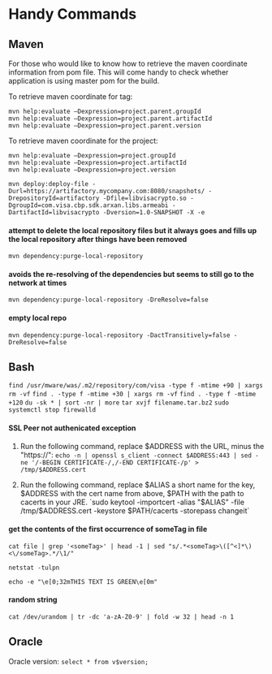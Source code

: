 Handy Commands
==============

Maven
-----
For those who would like to know how to retrieve the maven coordinate information from pom file. This will come handy to check whether application is using master pom for the build.

To retrieve maven coordinate for <parent> tag:
```
mvn help:evaluate –Dexpression=project.parent.groupId
mvn help:evaluate –Dexpression=project.parent.artifactId
mvn help:evaluate –Dexpression=project.parent.version
```

To retrieve maven coordinate for the project:
```
mvn help:evaluate –Dexpression=project.groupId
mvn help:evaluate –Dexpression=project.artifactId
mvn help:evaluate –Dexpression=project.version
```

`mvn deploy:deploy-file -Durl=https://artifactory.mycompany.com:8080/snapshots/ -DrepositoryId=artifactory -Dfile=libvisacrypto.so -DgroupId=com.visa.cbp.sdk.arxan.libs.armeabi -DartifactId=libvisacrypto -Dversion=1.0-SNAPSHOT -X -e`

#### attempt to delete the local repository files but it always goes and fills up the local repository after things have been removed
`mvn dependency:purge-local-repository`

#### avoids the re-resolving of the dependencies but seems to still go to the network at times
`mvn dependency:purge-local-repository -DreResolve=false`

#### empty local repo
`mvn dependency:purge-local-repository -DactTransitively=false -DreResolve=false`


Bash
----
`find /usr/mware/was/.m2/repository/com/visa -type f -mtime +90 | xargs rm -vf`
`find . -type f -mtime +30 | xargs rm -vf`
`find . -type f -mtime +120`
`du -sk * | sort -nr | more`
`tar xvjf filename.tar.bz2`
`sudo systemctl stop firewalld`

#### SSL Peer not authenicated exception
1. Run the following command, replace $ADDRESS with the URL, minus the "https://":
`echo -n | openssl s_client -connect $ADDRESS:443 | sed -ne '/-BEGIN CERTIFICATE-/,/-END CERTIFICATE-/p' > /tmp/$ADDRESS.cert`

2. Run the following command, replace $ALIAS a short name for the key, $ADDRESS with the cert name from above, $PATH with the path to cacerts in your JRE.
`sudo keytool -importcert -alias "$ALIAS" -file /tmp/$ADDRESS.cert -keystore $PATH/cacerts -storepass changeit`

#### get the contents of the first occurrence of someTag in file
`cat file | grep '<someTag>' | head -1 | sed "s/.*<someTag>\([^<]*\)<\/someTag>.*/\1/"`

`netstat -tulpn`

`echo -e "\e[0;32mTHIS TEXT IS GREEN\e[0m"`

#### random string
`cat /dev/urandom | tr -dc 'a-zA-Z0-9' | fold -w 32 | head -n 1`


Oracle
------
Oracle version:
`select * from v$version;`

